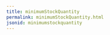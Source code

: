 ```yaml
---
title: minimumStockQuantity
permalink: minimumStockQuantity.html
jsonid: minimumstockquantity
---
```

